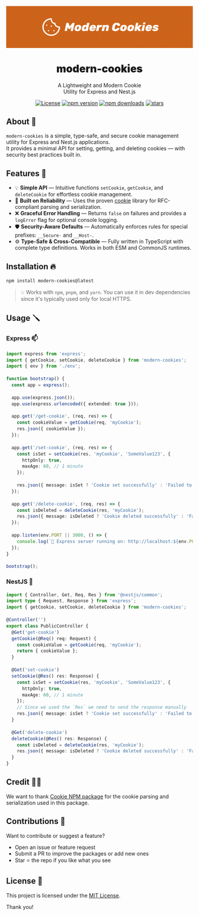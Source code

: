 <div align="center">
<img src="https://github.com/WolfieLeader/npm/blob/main/assets/modern-cookies-banner.svg" align="center" alt="banner" />

<h1 align="center" style="font-weight:900;">modern-cookies</h1>

<p align="center">
  A Lightweight and Modern Cookie<br/>
  Utility for Express and Nest.js
</p>

<a href="https://opensource.org/licenses/MIT" rel="nofollow"><img src="https://img.shields.io/github/license/WolfieLeader/npm?color=DC343B" alt="License"></a>
<a href="https://www.npmjs.com/package/modern-cookies" rel="nofollow"><img src="https://img.shields.io/npm/v/modern-cookies?color=0078D4" alt="npm version"></a>
<a href="https://www.npmjs.com/package/modern-cookies" rel="nofollow"><img src="https://img.shields.io/npm/dy/modern-cookies.svg?color=03C03C" alt="npm downloads"></a>
<a href="https://github.com/WolfieLeader/npm" rel="nofollow"><img src="https://img.shields.io/github/stars/WolfieLeader/npm" alt="stars"></a>

</div>

## About 📖

`modern-cookies` is a simple, type-safe, and secure cookie management utility for Express and Nest.js applications.  
It provides a minimal API for setting, getting, and deleting cookies — with security best practices built in.

## Features 🌟

- 💡 **Simple API** — Intuitive functions `setCookie`, `getCookie`, and `deleteCookie` for effortless cookie management.
- 🔨 **Built on Reliability** — Uses the proven [cookie](https://www.npmjs.com/package/cookie) library for RFC-compliant parsing and serialization.
- ❌ **Graceful Error Handling** — Returns `false` on failures and provides a `logError` flag for optional console logging.
- 🛡️ **Security-Aware Defaults** — Automatically enforces rules for special prefixes: `__Secure-` and `__Host-`.
- ⚙️ **Type-Safe & Cross-Compatible** — Fully written in TypeScript with complete type definitions. Works in both ESM and CommonJS runtimes.

## Installation 🔥

```bash
npm install modern-cookies@latest
```

> 💡 Works with `npm`, `pnpm`, and `yarn`. You can use it in dev dependencies since it's typically used only for local HTTPS.

## Usage 🪛

### Express 📫

```typescript
import express from 'express';
import { getCookie, setCookie, deleteCookie } from 'modern-cookies';
import { env } from './env';

function bootstrap() {
  const app = express();

  app.use(express.json());
  app.use(express.urlencoded({ extended: true }));

  app.get('/get-cookie', (req, res) => {
    const cookieValue = getCookie(req, 'myCookie');
    res.json({ cookieValue });
  });

  app.get('/set-cookie', (req, res) => {
    const isSet = setCookie(res, 'myCookie', 'SomeValue123', {
      httpOnly: true,
      maxAge: 60, // 1 minute
    });

    res.json({ message: isSet ? 'Cookie set successfully' : 'Failed to set cookie' });
  });

  app.get('/delete-cookie', (req, res) => {
    const isDeleted = deleteCookie(res, 'myCookie');
    res.json({ message: isDeleted ? 'Cookie deleted successfully' : 'Failed to delete cookie' });
  });

  app.listen(env.PORT || 3000, () => {
    console.log(`🚀 Express server running on: http://localhost:${env.PORT || 3000}`);
  });
}

bootstrap();
```

### NestJS 🪺

```typescript
import { Controller, Get, Req, Res } from '@nestjs/common';
import type { Request, Response } from 'express';
import { getCookie, setCookie, deleteCookie } from 'modern-cookies';

@Controller('')
export class PublicController {
  @Get('get-cookie')
  getCookie(@Req() req: Request) {
    const cookieValue = getCookie(req, 'myCookie');
    return { cookieValue };
  }

  @Get('set-cookie')
  setCookie(@Res() res: Response) {
    const isSet = setCookie(res, 'myCookie', 'SomeValue123', {
      httpOnly: true,
      maxAge: 60, // 1 minute
    });
    // Since we used the `Res` we need to send the response manually
    res.json({ message: isSet ? 'Cookie set successfully' : 'Failed to set cookie' });
  }

  @Get('delete-cookie')
  deleteCookie(@Res() res: Response) {
    const isDeleted = deleteCookie(res, 'myCookie');
    res.json({ message: isDeleted ? 'Cookie deleted successfully' : 'Failed to delete cookie' });
  }
}
```

## Credit 💪🏽

We want to thank [Cookie NPM package](https://www.npmjs.com/package/cookie) for the cookie parsing and serialization used in this package.

## Contributions 🤝

Want to contribute or suggest a feature?

- Open an issue or feature request
- Submit a PR to improve the packages or add new ones
- Star ⭐ the repo if you like what you see

## License 📜

This project is licensed under the [MIT License](https://opensource.org/licenses/MIT).

Thank you!
